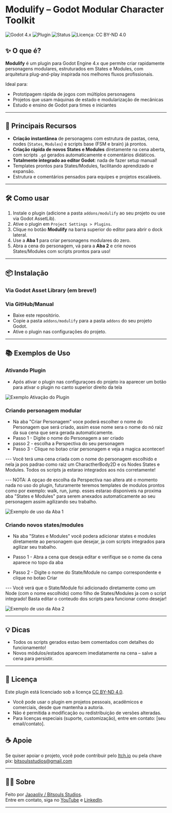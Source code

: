 # Modulify – Godot Modular Character Toolkit

![Godot 4.x](https://img.shields.io/badge/godot-4.x-blue?logo=godot-engine)
![Plugin](https://img.shields.io/badge/type-editor%20plugin-orange)
![Status](https://img.shields.io/badge/status-experimental-brightgreen)
![Licença: CC BY-ND 4.0](https://img.shields.io/badge/license-CC--BY--ND%204.0-lightgrey)


## ✨ O que é?

**Modulify** é um plugin para Godot Engine 4.x que permite criar rapidamente personagens modulares, estruturados em States e Modules, com arquitetura plug-and-play inspirada nos melhores fluxos profissionais.

Ideal para:
- Prototipagem rápida de jogos com múltiplos personagens
- Projetos que usam máquinas de estado e modularização de mecânicas
- Estudo e ensino de Godot para times e iniciantes

---

## 🚀 Principais Recursos

- **Criação instantânea** de personagens com estrutura de pastas, cena, nodes (`States`, `Modules`) e scripts base (FSM e brain) já prontos.
- **Criação rápida de novos States e Modules** diretamente na cena aberta, com scripts `.gd` gerados automaticamente e comentários didáticos.
- **Totalmente integrado ao editor Godot**: nada de fazer setup manual!
- Templates prontos para States/Modules, facilitando aprendizado e expansão.
- Estrutura e comentários pensados para equipes e projetos escaláveis.

---

## 🛠️ Como usar

1. Instale o plugin (adicione a pasta `addons/modulify` ao seu projeto ou use via Godot AssetLib).
2. Ative o plugin em `Project Settings > Plugins`.
3. Clique no botão **Modulify** na barra superior do editor para abrir o dock lateral.
4. Use a **Aba 1** para criar personagens modulares do zero.
5. Abra a cena do personagem, vá para a **Aba 2** e crie novos States/Modules com scripts prontos para uso!

---

## 📦 Instalação

### Via Godot Asset Library (em breve!)

### Via GitHub/Manual

- Baixe este repositório.
- Copie a pasta `addons/modulify` para a pasta `addons` do seu projeto Godot.
- Ative o plugin nas configurações do projeto.

---

## 📚 Exemplos de Uso

### Ativando Plugin

- Após ativar o plugin nas configuraçoes do projeto ira aparecer um botão para ativar o plugin no canto superior direito da tela

![Exemplo Ativação do Plugin](https://raw.githubusercontent.com/jaoaoliv/godot-modulify/refs/heads/main/addons/Modulify/Icons/instructions/instructions1.png)

### Criando personagem modular
- Na aba "Criar Personagem" voce poderá escolher o nome do Personagem que será criado, assim esse nome sera o nome do nó raiz da sua cena que sera gerada automaticamente.
- Passo 1 - Digite o nome do Personagem a ser criado
- passo 2 - escolha a Perspectiva do seu personagem 
- Passo 3 - Clique no botao criar personagem e veja a magica acontecer!

--- Você terá uma cena criada com o nome do personagem escolhido e nela ja pos padrao como raiz um CharactherBody2D e os Nodes States e Modules. Todos os scripts ja estarao integrados aos nós corretamente!

--- NOTA: A opçao de escolha da Perspectiva nao altera até o momento nada no uso do plugin, futuramente teremos templates de modulos prontos como por exemplo: walk, run, jump. esses estarao disponiveis na proxima aba "States e Modules" para serem anexados automaticamente ao seu personagem assim agilizando seu trabalho.


![Exemplo de uso da Aba 1](https://raw.githubusercontent.com/jaoaoliv/godot-modulify/refs/heads/main/addons/Modulify/Icons/instructions/instructions2.png)

### Criando novos states/modules

- Na aba "States e Modules" você podera adicionar states e modules diretamente ao personagem que desejar, ja com scripts integrados para agilizar seu trabalho.

- Passo 1 - Abra a cena que deseja editar e verifique se o nome da cena aparece no topo da aba
- Passo 2 - Digite o nome do State/Module no campo correspondente e clique no botao Criar

--- Você verá que o State/Module foi adicionado diretamente como um Node (com o nome escolhido) como filho de States/Modules ja com o script integrado! Basta editar o conteudo dos scripts para funcionar como desejar!

![Exemplo de uso da Aba 2](https://raw.githubusercontent.com/jaoaoliv/godot-modulify/refs/heads/main/addons/Modulify/Icons/instructions/instructions3.png)

---

## 💡 Dicas

- Todos os scripts gerados estao bem comentados com detalhes do funcionamento!
- Novos módulos/estados aparecem imediatamente na cena – salve a cena para persistir.

---

## 📝 Licença

Este plugin está licenciado sob a licença [CC BY-ND 4.0](https://creativecommons.org/licenses/by-nd/4.0/deed.pt_BR).

- Você pode usar o plugin em projetos pessoais, acadêmicos e comerciais, desde que mantenha a autoria.
- Não é permitida a modificação ou redistribuição de versões alteradas.
- Para licenças especiais (suporte, customização), entre em contato: [seu email/contato].

## ☕ Apoie

Se quiser apoiar o projeto, você pode contribuir pelo [Itch.io](https://bitsouls-studios.itch.io) ou pela chave pix: bitsoulsstudios@gmail.com

---

## 🙋‍♂️ Sobre

Feito por [Jaoaoliv / Bitsouls Studios](https://jaoaoliv.github.io/bitsouls-portfolio/).  
Entre em contato, siga no [YouTube](https://www.youtube.com/@BitsoulsStudios) e [LinkedIn](https://www.linkedin.com/in/jaoaoliv-dev).

---


